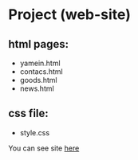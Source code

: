 # Project (web-site) 

## html pages:

* yamein.html
* contacs.html
* goods.html
* news.html
  
## css file: 

* style.css

You can see site [here](https://uz3ix.github.io/Project/)

